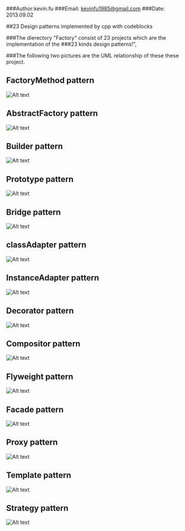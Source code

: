 ###Author:kevin.fu
###Email: kevinfu1985@gmail.com
###Date:  2013.09.02

##23 Design patterns implemented by cpp with codeblocks


###The dierectory "Factory" consist of 23 projects which are the implementation of the ###23 kinds design patterns!", 

###The following two pictures are the UML relationship of these these project.

FactoryMethod pattern
-
![Alt text](Factory/FactoryMethod/factoryMethod.jpg)

AbstractFactory pattern
-
![Alt text](/Factory/AbstracFactory/abstractFactory.jpg)

Builder pattern
-
![Alt text](Builder/Builder.jpg)

Prototype pattern
-
![Alt text](Prototype/Prototype.jpg)

Bridge pattern
-
![Alt text](Bridge/Bridge.jpg)

classAdapter pattern
-
![Alt text](Adapter/ClassAdapter/ClassAdapter.jpg)

InstanceAdapter pattern
-
![Alt text](Adapter/InstanceAdapter/InstanceAdapter.jpg)

Decorator pattern
-
![Alt text](Decorator/Decorator.jpg)

Compositor pattern
-
![Alt text](Composite/Compositor.png)

Flyweight pattern
-
![Alt text](Flyweight/Flyweight.jpg)

Facade pattern
-
![Alt text](Facade/Facade.jpg)

Proxy pattern
-
![Alt text](Proxy/Proxy.jpg)

Template pattern
-
![Alt text](Template/Template.jpg)

Strategy pattern
-
![Alt text](Strategy/Strategy.jpg)